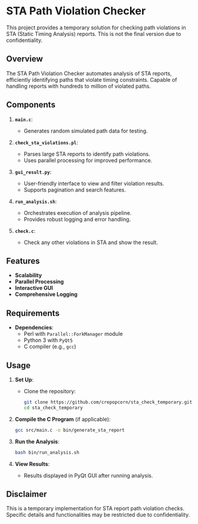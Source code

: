 # STA Path Violation Checker

This project provides a temporary solution for checking path violations in STA (Static Timing Analysis) reports. This is not the final version due to confidentiality.

## Overview

The STA Path Violation Checker automates analysis of STA reports, efficiently identifying paths that violate timing constraints. Capable of handling reports with hundreds to million of violated paths.

## Components

1. **`main.c`**:
   - Generates random simulated path data for testing.

2. **`check_sta_violations.pl`**:
   - Parses large STA reports to identify path violations.
   - Uses parallel processing for improved performance.

3. **`gui_result.py`**:
   - User-friendly interface to view and filter violation results.
   - Supports pagination and search features.

4. **`run_analysis.sh`**:
   - Orchestrates execution of analysis pipeline.
   - Provides robust logging and error handling.
  
5. **`check.c`**:
   - Check any other violations in STA and show the result.

## Features

- **Scalability**
- **Parallel Processing**
- **Interactive GUI**
- **Comprehensive Logging**

## Requirements

- **Dependencies**:
  - Perl with `Parallel::ForkManager` module
  - Python 3 with `PyQt5`
  - C compiler (e.g., `gcc`)

## Usage

1. **Set Up**:
   - Clone the repository:
     ```bash
     git clone https://github.com/crepopcorn/sta_check_temporary.git
     cd sta_check_temporary
     ```

2. **Compile the C Program** (if applicable):
   ```bash
   gcc src/main.c -o bin/generate_sta_report
   ```

3. **Run the Analysis**:
   ```bash
   bash bin/run_analysis.sh
   ```

4. **View Results**:
   - Results displayed in PyQt GUI after running analysis.
  
## Disclaimer

This is a temporary implementation for STA report path violation checks. Specific details and functionalities may be restricted due to confidentiality.

